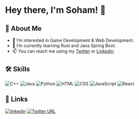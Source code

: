 <!---
Sohamsk/Sohamsk is a ✨ special ✨ repository because its `README.md` (this file) appears on your GitHub profile.
You can click the Preview link to take a look at your changes.
--->

# Hey there, I'm Soham! 👋

## 🚀 About Me
- 👀 I’m interested in Game Development & Web Development.
- 🌱 I’m currently learning Rust and Java Spring Boot.
- 📫 You can reach me using my [Twitter](https://twitter.com/sohamsk02/) or [Linkedin](https://www.linkedin.com/in/sohamsk02/).

## 🛠 Skills
![C++](https://img.shields.io/badge/C%2B%2B-00599C?style=for-the-badge&logo=c%2B%2B&logoColor=white)
![Java](https://img.shields.io/badge/Java-ED8B00?style=for-the-badge&logo=openjdk&logoColor=white)
![Python](https://img.shields.io/badge/Python-3776AB?style=for-the-badge&logo=python&logoColor=white)
![HTML](https://img.shields.io/badge/HTML5-E34F26?style=for-the-badge&logo=html5&logoColor=white) ![CSS](https://img.shields.io/badge/CSS3-1572B6?style=for-the-badge&logo=css3&logoColor=white) ![JavaScript](https://img.shields.io/badge/JavaScript-F7DF1E?style=for-the-badge&logo=JavaScript&logoColor=white)
![React](https://img.shields.io/badge/React-20232A?style=for-the-badge&logo=react&logoColor=61DAFB)



## 🔗 Links

[![linkedin](https://img.shields.io/badge/linkedin-0A66C2?style=for-the-badge&logo=linkedin&logoColor=white)](https://www.linkedin.com/in/sohamsk02/)
[![Twitter URL](https://img.shields.io/badge/Twitter-1DA1F2?style=for-the-badge&logo=twitter&logoColor=white)](https://twitter.com/sohamsk02/)
<!-- [![Discord Profile](https://img.shields.io/badge/Discord-7289DA?style=for-the-badge&logo=discord&logoColor=white)]() -->
